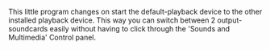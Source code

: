 This little program changes on start the default-playback device to the other installed playback device.
This way you can switch between 2 output-soundcards easily without having to click through the 'Sounds and Multimedia' Control panel.
